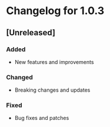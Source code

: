# Changelog for 1.0.3

## [Unreleased]

### Added
- New features and improvements

### Changed
- Breaking changes and updates

### Fixed
- Bug fixes and patches
